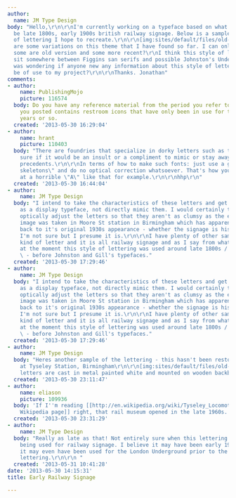 ```yaml
---
author:
  name: JM Type Design
body: "Hello,\r\n\r\nI'm currently working on a typeface based on what I believe to
  be late 1800s, early 1900s british railway signage. Below is a sample of the sort
  of lettering I hope to recreate.\r\n\r\n[img:sites/default/files/old-images/P1090070edit_6226.jpg]\r\n\r\nThere
  are some variations on this theme that I have found so far. I can only assume that
  some are old version and some more recent?\r\nI think this style of lettering may
  sit somewhere between Figgins san serifs and possible Johnston's Underground lettering.\r\n\r\nI
  was wondering if anyone new any information about this style of lettering that would
  be of use to my project?\r\n\r\nThanks. Jonathan"
comments:
- author:
    name: PublishingMojo
    picture: 116574
  body: Do you have any reference material from the period you refer to? The image
    you posted contains restroom icons that have only been in use for the last 50
    years or so.
  created: '2013-05-30 16:29:04'
- author:
    name: hrant
    picture: 110403
  body: "There are foundries that specialize in dorky letters such as those. I'm not
    sure if it would be an insult or a compliment to mimic or stay away from their
    precedents.\r\n\r\nIn terms of how to make such fonts: just use a grid and \"expanded
    skeletons\" and do no optical correction whatsoever. That's how you would arrive
    at a horrible \"A\" like that for example.\r\n\r\nhhp\r\n"
  created: '2013-05-30 16:44:04'
- author:
    name: JM Type Design
  body: "I intend to take the characteristics of these letters and get them working
    as a display typeface, not directly mimic them. I would certainly take care to
    optically adjust the letters so that they aren't as clumsy as the examples.\r\n\r\nThe
    image was taken in Moore St station in Birmingham which has apparently been restored
    back to it's original 1930s appearance - whether the signage is historically accurate
    I'm not sure but I presume it is.\r\n\r\nI have plenty of other samples of this
    kind of letter and it is all railway signage and as I say from what I can gather
    at the moment this style of lettering was used around late 1800s / early 1900s
    \ - before Johnston and Gill's typefaces."
  created: '2013-05-30 17:29:46'
- author:
    name: JM Type Design
  body: "I intend to take the characteristics of these letters and get them working
    as a display typeface, not directly mimic them. I would certainly take care to
    optically adjust the letters so that they aren't as clumsy as the examples.\r\n\r\nThe
    image was taken in Moore St station in Birmingham which has apparently been restored
    back to it's original 1930s appearance - whether the signage is historically accurate
    I'm not sure but I presume it is.\r\n\r\nI have plenty of other samples of this
    kind of letter and it is all railway signage and as I say from what I can gather
    at the moment this style of lettering was used around late 1800s / early 1900s
    \ - before Johnston and Gill's typefaces."
  created: '2013-05-30 17:29:46'
- author:
    name: JM Type Design
  body: "Heres another sample of the lettering - this hasn't been restored. Taken
    at Tyseley Station, Birmingham\r\n\r\n[img:sites/default/files/old-images/P1090206Edit_5140.jpg]\r\n\r\nThe
    letters are cast in metal painted white and mounted on wooden backboard. "
  created: '2013-05-30 23:11:47'
- author:
    name: eliason
    picture: 109936
  body: 'If I''m reading [[http://en.wikipedia.org/wiki/Tyseley_Locomotive_Works|its
    Wikipedia page]] right, that rail museum opened in the late 1960s. '
  created: '2013-05-30 23:31:29'
- author:
    name: JM Type Design
  body: "Really as late as that! Not entirely sure when this lettering first started
    being used for railway signage. I believe it may have been early 1900s. I think
    it may even have been used for the London Underground prior to the Johnston's
    lettering.\r\n\r\n "
  created: '2013-05-31 10:41:28'
date: '2013-05-30 14:15:31'
title: Early Railway Signage

---
```

